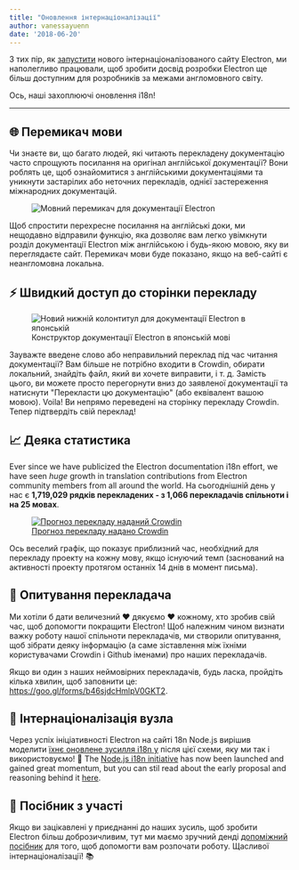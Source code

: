 ```yaml
---
title: "Оновлення інтернаціоналізації"
author: vanessayuenn
date: '2018-06-20'
---
```


З тих пір, як [запустити](https://electronjs.org/blog/new-website) нового інтернаціоналізованого сайту Electron, ми наполегливо працювали, щоб зробити досвід розробки Electron ще більш доступним для розробників за межами англомовного світу.

Ось, наші захоплюючі оновлення i18n!

---

## 🌐 Перемикач мови

Чи знаєте ви, що багато людей, які читають перекладену документацію часто спрощують посилання на оригінал англійської документації? Вони роблять це, щоб ознайомитися з англійськими документаціями та уникнути застарілих або неточних перекладів, однієї застереження міжнародних документацій.

<figure>
  <img class="screenshot" src="https://user-images.githubusercontent.com/6842965/35578586-cae629e2-05e4-11e8-9431-0278f8c2b39f.gif" alt="Мовний перемикач для документації Electron">
</figure>

Щоб спростити перехресне посилання на англійські доки, ми нещодавно відправили функцію, яка дозволяє вам легко увімкнути розділ документації Electron між англійською і будь-якою мовою, яку ви переглядаєте сайт. Перемикач мови буде показано, якщо на веб-сайті є неангломовна локальна.

## ⚡ Швидкий доступ до сторінки перекладу

<figure>
  <img class="screenshot" src="https://user-images.githubusercontent.com/6842965/36511386-c32e31fc-1766-11e8-8484-7466be6a5eb0.png" alt="Новий нижній колонтитул для документації Electron в японській">
  <figcaption>Конструктор документації Electron в японській мові</figcaption>
</figure>

Зауважте введене слово або неправильний переклад під час читання документації? Вам більше не потрібно входити в Crowdin, обирати локальний, знайдіть файл, який ви хочете виправити, і т. д. Замість цього, ви можете просто перегорнути вниз до заявленої документації та натиснути "Перекласти цю документацію" (або еквівалент вашою мовою). Voila! Ви непрямо переведені на сторінку перекладу Crowdin. Тепер підтвердіть свій переклад!

## 📈 Деяка статистика

Ever since we have publicized the Electron documentation i18n effort, we have seen _huge_ growth in translation contributions from Electron community members from all around the world. На сьогоднішній день у нас є **1,719,029 рядків перекладених - з 1,066 перекладачів спільноти і на 25 мовах**.

<figure>
  <a href="https://crowdin.com/project/electron/">
    <img class="screenshot" src="https://user-images.githubusercontent.com/6842965/41649826-ca26037c-747c-11e8-9594-5ce12d2978e2.png" alt="Прогноз перекладу наданий Crowdin">
    <figcaption>Прогноз перекладу надано Crowdin</figcaption>
  </a>
</figure>

Ось веселий графік, що показує приблизний час, необхідний для перекладу проекту на кожну мову, якщо існуючий темп (заснований на активності проекту протягом останніх 14 днів в момент письма).

## 📃 Опитування перекладача

Ми хотіли б дати величезний ❤️ дякуємо ❤️ кожному, хто зробив свій час, щоб допомогти покращити Electron! Щоб належним чином визнати важку роботу нашої спільноти перекладачів, ми створили опитування, щоб зібрати деяку інформацію (а саме зіставлення між їхніми користувачами Crowdin і Github іменами) про наших перекладачів.

Якщо ви один з наших неймовірних перекладачів, будь ласка, пройдіть кілька хвилин, щоб заповнити це: https://goo.gl/forms/b46sjdcHmlpV0GKT2.

## 🙌 Інтернаціоналізація вузла

Через успіх ініціативності Electron на сайті 18n Node.js вирішив моделити [їхнє оновлене зусилля i18n у](https://github.com/nodejs/i18n) після цієї схеми, яку ми так і використовуємо! 🎉 The [Node.js i18n initiative](https://github.com/nodejs/i18n) has now been launched and gained great momentum, but you can stil read about the early proposal and reasoning behind it [here](https://medium.com/the-node-js-collection/internationalizing-node-js-fe7761798b0a).

## 🔦 Посібник з участі

Якщо ви зацікавлені у приєднанні до наших зусиль, щоб зробити Electron більш доброзичливим, тут ми маємо зручний денді [допоміжний посібник](https://github.com/electron/i18n/blob/master/contributing.md) для того, щоб допомогти вам розпочати роботу. Щасливої інтернаціоналізації! 📚

